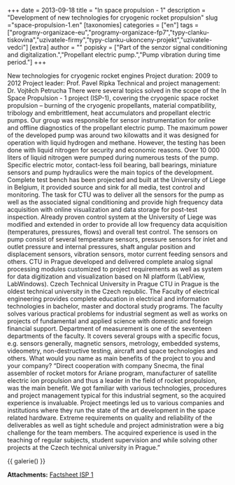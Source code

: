 +++
date = 2013-09-18
title = "In space propulsion - 1"
description = "Development of new technologies for cryogenic rocket propulsion"
slug ="space-propulsion-1.en"
[taxonomies]
categories = ["en"]
tags = ["programy-organizace-eu","programy-organizace-fp7","typy-clanku-tiskovina","uzivatele-firmy","typy-clanku-ukonceny-projekt","uzivatele-vedci"]
[extra]
author = ""
popisky = ["Part of the senzor signal conditioning and digitalization.","Propellant electric pump.","Pump vibration during time period."]
+++

New technologies for cryogenic rocket engines Project duration: 2009 to 2012 Project leader: Prof. Pavel Ripka Technical and project management: Dr. Vojtěch Petrucha There were several topics solved in the scope of the In Space Propulsion - 1 project (ISP-1), covering the cryogenic space rocket propulsion – burning of the cryogenic propellants, material compatibility, tribology and embrittlement, heat accumulators and propellant electric pumps. Our group was responsible for sensor instrumentation for online and offline diagnostics of the propellant electric pump. The maximum power of the developed pump was around two kilowatts and it was designed for operation with liquid hydrogen and methane. However, the testing has been done with liquid nitrogen for security and economic reasons. Over 10 000 liters of liquid nitrogen were pumped during numerous tests of the pump. Specific electric motor, contact-less foil bearing, ball bearings, miniature sensors and pump hydraulics were the main topics of the development. Complete test bench has been projected and built at the University of Liege in Belgium, it provided source and sink for all media, test control and monitoring. The task for CTU was to deliver all the sensors for the pump as well as the associated signal conditioning and provide high frequency data acquisition with online visualization and data storage for post-test inspection. Already proven control system at the University of Liege was modified and extended in order to provide all low frequency data acquisition (temperatures, pressures, flows) and overall test control. The sensors on pump consist of several temperature sensors, pressure sensors for inlet and outlet pressure and internal pressures, shaft angular position and displacement sensors, vibration sensors, motor current feeding sensors and others. CTU in Prague developed and delivered complete analog signal processing modules customized to project requirements as well as system for data digitization and visualization based on NI platform (LabView, LabWindows). Czech Technical University in Prague CTU in Prague is the oldest technical university in the Czech republic. The Faculty of electrical engineering provides complete education in electrical and information technologies in bachelor, master and doctoral study programs. The faculty solves various practical problems for industrial segment as well as works on projects of fundamental and applied science with domestic and foreign financial support. Department of measurement is one of the seventeen departments of the faculty. It covers several groups with a specific focus, e.g. sensors generally, magnetic sensors, metrology, embedded systems, videometry, non-destructive testing, aircraft and space technologies and others. What would you name as main benefits of the project to you and your company? “Direct cooperation with company Snecma, the final assembler of rocket motors for Ariane program, manufacturer of satellite electric ion propulsion and thus a leader in the field of rocket propulsion, was the main benefit. We got familiar with various technologies, procedures and project management typical for this industrial segment, so the acquired experience is invaluable. Project meetings led us to various companies and institutions where they run the state of the art development in the space related hardware. Extreme requirements on quality and reliability of the deliverables as well as tight schedule and project administration were a big challenge for the team members. The acquired experience is used in the teaching of regular subjects, student supervision and while solving other projects at the Czech technical university in Prague.”

{{ galerie() }}

**Attachments:**
[Factsheet ISP 1]

[Factsheet ISP 1]: cso_factsheets-isp-1_web.pdf
